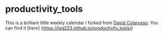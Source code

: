 # productivity_tools

This is a brilliant little weekly calendar I forked from [David Colarusso](https://colarusso.github.io/productivity_tools/weekly_book/index.html). You can find it [here] (https://lgg233.github.io/productivity_tools/)
